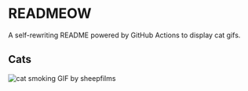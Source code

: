 # READMEOW

A self-rewriting README powered by GitHub Actions to display cat gifs.

## Cats

![cat smoking GIF by sheepfilms](https://media0.giphy.com/media/l0ExdMHUDKteztyfe/200.gif?cid=9acd02da60vok17luyw7zn800lpbtn80v71tmq0cm7908qtk&ep=v1_gifs_search&rid=200.gif&ct=g)
